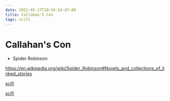 ```yaml
---
date: 2021-05-17T10:54:54-07:00
title: Callahan'S Con
tags: scifi
---
```


# Callahan's Con

* Spider Robinson

https://en.wikipedia.org/wiki/Spider_Robinson#Novels_and_collections_of_linked_stories

<!-- TAGS:START -->
[scifi](./scifi)
<!-- TAGS:END -->


<!-- TAGS:START -->
[scifi](./scifi)
<!-- TAGS:END -->
